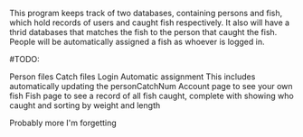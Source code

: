 This program keeps track of two databases, containing persons and fish, which hold records of users and caught fish respectively. It also will have a thrid databases that matches the fish to the person that caught the fish. People will be automatically assigned a fish as whoever is logged in. 

#TODO:

Person files
Catch files
Login
Automatic assignment
	This includes automatically updating the personCatchNum
Account page to see your own fish
Fish page to see a record of all fish caught, complete with showing who caught and sorting by weight and length

Probably more I'm forgetting